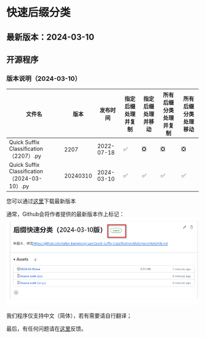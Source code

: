 # 快速后缀分类
## 最新版本：2024-03-10
## 开源程序

### 版本说明（2024-03-10）

| 文件名                                       | 版本     | 发布时间   | 指定后缀处理并复制 | 指定后缀处理并移动 | 所有后缀分类处理并复制 | 所有后缀分类处理移动 |
|----------------------------------------------|----------|------------|--------------------|--------------------|------------------------|----------------------|
| Quick Suffix Classification（2207）.py       | 2207     | 2022-07-18 | ✅                  | ❎                  | ❎                      | ❎                    |
| Quick Suffix Classification（2024-03-10）.py | 20240310 | 2024-03-10 | ✅                  | ✅                  | ✅                      | ✅                    |


您可以通过[这里](https://github.com/kafan-BangBangTuan/Quick-Suffix-Classification/releases)下载最新版本

通常，Github会将作者提供的最新版本作上标记：
![](https://github.com/kafan-BangBangTuan/picx-images-hosting/blob/master/00035sW2024-03-10.png)

我们程序仅支持中文（简体），若有需要请自行翻译；

最后，有任何问题请在[这里](https://github.com/kafan-BangBangTuan/Quick-Suffix-Classification/discussions)反馈。
